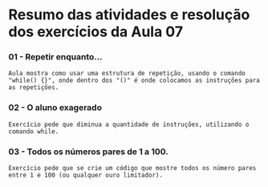 # Resumo das atividades e resolução dos exercícios da Aula 07 #

### 01 - Repetir enquanto... ###
    Aula mostra como usar uma estrutura de repetição, usando o comando "while() {}", onde dentro dos "()" é onde colocamos as instruções para as repetições.


### 02 - O aluno exagerado ###
    Exercício pede que diminua a quantidade de instruções, utilizando o comando while.


### 03 - Todos os números pares de 1 a 100. ###
    Exercício pede que se crie um código que mostre todos os número pares entre 1 e 100 (ou qualquer ouro limitador).